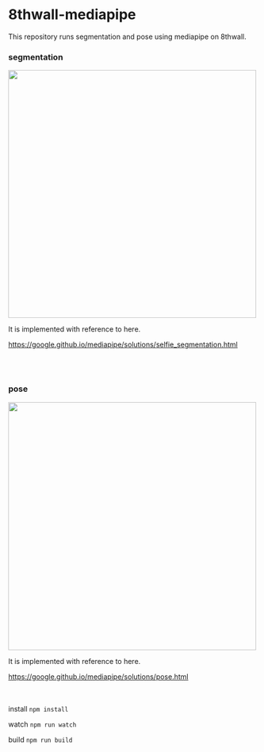 # 8thwall-mediapipe

This repository runs segmentation and pose using mediapipe on 8thwall.

### segmentation

<img src="https://user-images.githubusercontent.com/65954422/200508401-796a7dd6-6b3c-4fe4-90ed-3dce5f6a4a9f.gif" height="500">

It is implemented with reference to here.

https://google.github.io/mediapipe/solutions/selfie_segmentation.html

<br><br>
### pose
<img src="https://user-images.githubusercontent.com/65954422/200509107-92e3959c-a40e-45d9-95a6-cde33491187a.gif" height="500">

It is implemented with reference to here.

https://google.github.io/mediapipe/solutions/pose.html

<br><br>
install
`npm install`

watch
`npm run watch`

build
`npm run build`
